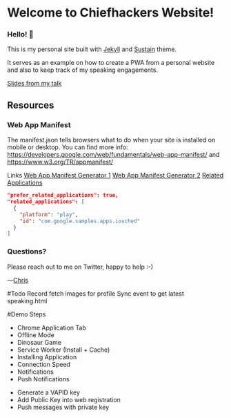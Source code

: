 # Welcome to Chiefhackers Website!

### Hello! :wave:

This is my personal site built with [Jekyll](https://jekyllrb.com/) and [Sustain](https://github.com/jekyller/sustain/) theme.

It serves as an example on how to create a PWA from a personal website and also to keep track of my speaking engagements.

[Slides from my talk](https://tinyurl.com/ydcxx3ne)

## Resources

### Web App Manifest

The manifest.json tells browsers what to do when your site is installed on mobile or desktop. You can find more info: https://developers.google.com/web/fundamentals/web-app-manifest/ and https://www.w3.org/TR/appmanifest/

Links
[Web App Manifest Generator 1](https://app-manifest.firebaseapp.com/)
[Web App Manifest Generator 2](https://tomitm.github.io/appmanifest/)
[Related Applications](https://developers.google.com/web/fundamentals/app-install-banners/native)

```json
"prefer_related_applications": true,
"related_applications": [
  {
    "platform": "play",
    "id": "com.google.samples.apps.iosched"
  }
]
```

### Questions?

Please reach out to me on Twitter, happy to help :-)

—[Chris](https://twitter.com/chiefcll)


#Todo
Record fetch images for profile
Sync event to get latest speaking.html


#Demo Steps
* Chrome Application Tab
* Offline Mode
* Dinosaur Game
* Service Worker (Install + Cache)
* Installing Application
* Connection Speed
* Notifications
* Push Notifications
 - Generate a VAPID key
 - Add Public Key into web registration
 - Push messages with private key
